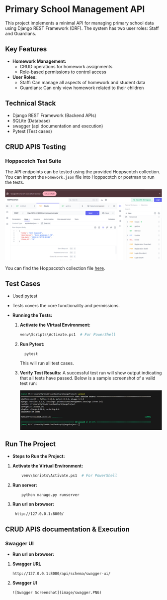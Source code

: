 # Primary School Management API

This project implements a minimal API for managing primary school data using Django REST Framework (DRF). The system has two user roles: Staff and Guardians.

## Key Features

- **Homework Management:**
  - CRUD operations for homework assignments
  - Role-based permissions to control access
- **User Roles:**
  - Staff: Can manage all aspects of homework and student data
  - Guardians: Can only view homework related to their children

## Technical Stack

- Django REST Framework (Backend APIs)
- SQLite (Database)
- swagger (api documentation and execution)
- Pytest (Test cases)

## CRUD APIS Testing

### Hoppscotch Test Suite

The API endpoints can be tested using the provided Hoppscotch collection. You can import the `Homework.json` file into Hoppscotch or postman to run the tests.

![Hoppscotch Test Suite Screenshot](image/Testing-tool.PNG)

You can find the Hoppscotch collection file [here](https://drive.google.com/file/d/1WJ8GBy_tceoEI80RBPD7KeTVTli6oKhT/view?usp=drive_link).

## Test Cases

- Used pytest
- Tests covers the core functionality and permissions.
- **Running the Tests:**

  1.  **Activate the Virtual Environment:**
      ```bash
      venv\Scripts\Activate.ps1  # For PowerShell
      ```
  2.  **Run Pytest:**
      ```bash
        pytest
      ```
      This will run all test cases.
  3.  **Verify Test Results:**
      A successful test run will show output indicating that all tests have passed. Below is a sample screenshot of a valid test run:

      ![Pytest Successful Run Screenshot](image/testCases.PNG)

## Run The Project

- **Steps to Run the Project:**

1. **Activate the Virtual Environment:**
   ```bash
       venv\Scripts\Activate.ps1  # For PowerShell
   ```
2. **Run server:**
   ```bash
       python manage.py runserver
   ```
3. **Run url on browser:**

   ```
    http://127.0.0.1:8000/

   ```

## CRUD APIS documentation & Execution

### Swagger UI

- **Run url on browser:**

1.  **Swagger URL**

    ```
    http://127.0.0.1:8000/api/schema/swagger-ui/
    ```

2.  **Swagger UI**

        ![Swagger Screenshot](image/swagger.PNG)

